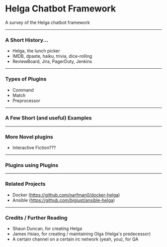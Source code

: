 # Helga Chatbot Framework

A survey of the Helga chatbot framework

---

### A Short History...

- Helga, the lunch picker
- IMDB, dpaste, haiku, trivia, dice-rolling
- ReviewBoard, Jira, PagerDuty, Jenkins

---

### Types of Plugins

- Command
- Match
- Preprocessor

---

### A Few Short (and useful) Examples



---

### More Novel plugins

- Interactive Fiction???


---

### Plugins using Plugins

---

### Related Projects

- Docker (https://github.com/narfman0/docker-helga)
- Ansible (https://github.com/bigjust/ansible-helga)

---

### Credits / Further Reading

- Shaun Duncan, for creating Helga
- James Hsiao, for creating / maintaining Olga (Helga's predecessor)
- A certain channel on a certain irc network (yeah, you), for QA
